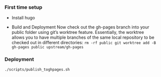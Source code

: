 
### First time setup
- Install hugo

- Build and Deployment
Now check out the gh-pages branch into your public folder using git’s worktree feature. Essentially, the worktree allows you to have multiple branches of the same local repository to be checked out in different directories: `rm -rf public git worktree add -B gh-pages public upstream/gh-pages`

### Deployment
`./scripts/publish_toghpages.sh`
